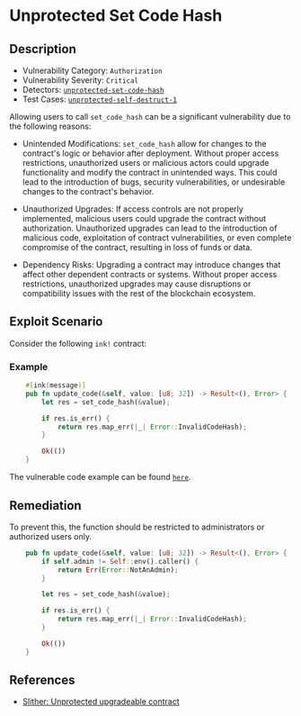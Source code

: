 # Unprotected Set Code Hash

## Description

- Vulnerability Category: `Authorization`
- Vulnerability Severity: `Critical`
- Detectors: [`unprotected-set-code-hash`](https://github.com/CoinFabrik/scout/tree/main/detectors/set-code-hash)
- Test Cases: [`unprotected-self-destruct-1`](https://github.com/CoinFabrik/scout/tree/main/test-cases/set-code-hash/set-code-hash-1)

Allowing users to call `set_code_hash` can be a significant vulnerability due to the following reasons:

- Unintended Modifications: `set_code_hash` allow for changes to the contract's logic or behavior after deployment. Without proper access restrictions, unauthorized users or malicious actors could upgrade functionality and modify the contract in unintended ways. This could lead to the introduction of bugs, security vulnerabilities, or undesirable changes to the contract's behavior.

- Unauthorized Upgrades: If access controls are not properly implemented, malicious users could upgrade the contract without authorization. Unauthorized upgrades can lead to the introduction of malicious code, exploitation of contract vulnerabilities, or even complete compromise of the contract, resulting in loss of funds or data.

- Dependency Risks: Upgrading a contract may introduce changes that affect other dependent contracts or systems. Without proper access restrictions, unauthorized upgrades may cause disruptions or compatibility issues with the rest of the blockchain ecosystem.

## Exploit Scenario

Consider the following `ink!` contract:

### Example


```rust
    #[ink(message)]
    pub fn update_code(&self, value: [u8; 32]) -> Result<(), Error> {
        let res = set_code_hash(&value);

        if res.is_err() {
            return res.map_err(|_| Error::InvalidCodeHash);
        }

        Ok(())
    }
``` 

The vulnerable code example can be found [`here`](https://github.com/CoinFabrik/scout/tree/main/test-cases/set-code-hash/set-code-hash-1/vulnerable-example).

## Remediation

To prevent this, the function should be restricted to administrators or authorized users only.
```rust
    pub fn update_code(&self, value: [u8; 32]) -> Result<(), Error> {
        if self.admin != Self::env().caller() {
            return Err(Error::NotAnAdmin);
        }

        let res = set_code_hash(&value);

        if res.is_err() {
            return res.map_err(|_| Error::InvalidCodeHash);
        }

        Ok(())
    }
```


## References

- [Slither: Unprotected upgradeable contract](https://github.com/crytic/slither/wiki/Detector-Documentation#unprotected-upgradeable-contract)
